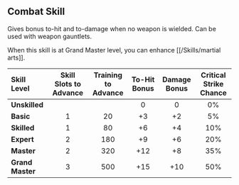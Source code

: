 ## Combat Skill

Gives bonus to-hit and to-damage when no weapon is wielded. Can be used with weapon gauntlets.

When this skill is at Grand Master level, you can enhance [[/Skills/martial arts]].


| Skill Level | Skill Slots to Advance | Training to Advance | To-Hit Bonus | Damage Bonus | Critical Strike Chance |
| :---------- | :--------------------: | :-----------------: | :----------: | :----------: | :--------------------: |
| **Unskilled** | | | 0 | 0 | 0% |
| **Basic** | 1 | 20 | +3 | +2 | 5% |
| **Skilled** | 1 | 80 | +6 | +4 | 10% |
| **Expert** | 2 | 180 | +9 | +6 | 20% |
| **Master** | 2 | 320 | +12 | +8 | 35% |
| **Grand Master** | 3 | 500 | +15 | +10 | 50% |
